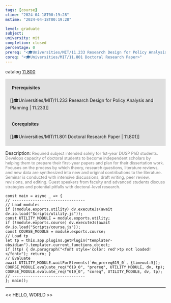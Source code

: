 ```yaml
---
tags: [course]
ctime: "2024-04-18T00:19:28"
mstime: "2024-04-18T00:19:28"

level: graduate
subject: 
university: mit
completion: closed
percentage: 0
prereq: "<🎓Universities/MIT/11.233 Research Design for Policy Analysis and Planning>"
coreq: "<🎓Universities/MIT/11.801 Doctoral Research Paper>"
---
```


catalog [11.800](http://student.mit.edu/catalog/m11c.html#11.800)

<span style="display: block; padding: 15px; background-color: rgb(100, 100, 100, 0.2);"><font id="m_prereq619_0" style="display: block; font-family: Arial, sans-serif; font-weight: bold; padding: 5px">Prerequisites</font><br><span id="prereq619_0">[[🎓Universities/MIT/11.233 Research Design for Policy Analysis and Planning | 11.233]]</span></span>
<span style="display: block; padding: 15px; background-color: rgb(100, 100, 100, 0.2);"><font id="m_coreq619_0" style="display: block; font-family: Arial, sans-serif; font-weight: bold; padding: 5px">Corequisites</font><br><span id="coreq619_0">[[🎓Universities/MIT/11.801 Doctoral Research Paper | 11.801]]</span></span>

<font style="">Description:</font>
<font style="color: grey; font-size: 0.8rem;">Required subject intended solely for 1st-year DUSP PhD students. Develops capacity of doctoral students to become independent scholars by helping them to prepare their first-year papers and plan for their dissertation work. Focuses on the process by which theory, research questions, literature reviews, and new data are synthesized into new and original contributions to the literature. Seminar is conducted with intensive discussions, draft writing, peer review, revisions, and editing. Guest speakers from faculty and advanced students discuss strategies and potential pitfalls with doctoral-level research.</font>

```dataviewjs
const main = async _ => {
// --------------------------------
// Load modules
if (!module.exports.utility) dv.executeJs(await dv.io.load("Scripts/utility.js"));
const UTILITY_MODULE = module.exports.utility;
if (!module.exports.course) dv.executeJs(await dv.io.load("Scripts/course.js"));
const COURSE_MODULE = module.exports.course;
// Load tp
let tp = this.app.plugins.getPlugin("templater-obsidian").templater.current_functions_object;
if (!tp) { dv.paragraph("<font style='color: red'>tp not loaded!</font>"); return; }
// Evaluate
await UTILITY_MODULE.waitForElements(`#m_prereq619_0`, {timeout:5});
COURSE_MODULE.evaluate_req("619_0", "prereq", UTILITY_MODULE, dv, tp);
COURSE_MODULE.evaluate_req("619_0", "coreq", UTILITY_MODULE, dv, tp);
// --------------------------------
}; main();
```

---

<< HELLO, WORLD >>

